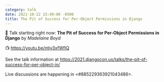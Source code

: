 ```yaml
---
category: talk
date: 2021-10-22 15:49:00 -0500
title: The Pit of Success for Per-Object Permissions in Django
---
```


:tada: Talk starting right now: **The Pit of Success for Per-Object Permissions in Django** by *Madelaine Boyd*

:tv: https://youtu.be/ntiy3xfWflQ

See the talk information at https://2021.djangocon.us/talks/the-pit-of-success-for-per-object-in/

Live discussions are happening in <#885229363921043486>.